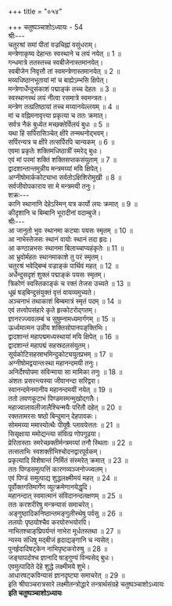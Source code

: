 +++
title = "०५४"

+++
चतुष्पञ्चाशोऽध्यायः - 54  
श्रीः---  
चतुरश्रां समां पीतां वज्रचिह्नां वसुंधराम्।  
मन्त्रेणाकृष्य देहान्तः स्वस्थाने च लयं नयेत् ॥ 1 ॥  
गन्धमात्रे ततस्तच्च स्वबीजेनास्तमानयेत्।  
स्वबीजेन निवृत्तौ तां स्वमन्त्रेणास्तमानयेत् ॥ 2 ॥  
मय्यधिष्ठानभूतायां मां च बाह्येऽम्भसि क्षिपेत्।  
मन्त्रेणार्धेन्दुसंकाशं पद्माङ्कं तच्च देहतः ॥ 3 ॥  
स्वस्थानस्थं लयं नीत्वा रसमात्रे स्वमन्त्रतः।  
मन्त्रेण तत्प्रतिष्ठायां तच्च मय्यानयेल्लयम् ॥ 4 ॥  
मां च वह्निमनावृत्त्या प्रकृत्या च ततः क्रमात्।  
सर्वत्र नैकं बुध्येत मच्छक्तेर्विलयं बुधः ॥ 5 ॥  
यथा हि सर्पिरासिञ्चेत् क्षीरे तन्मथनोद्भवम्।  
सर्पिरन्यत्र च क्षीरे तत्सर्पिरपि चान्यकम् ॥ 6 ॥  
एवमा प्रकृतेः शक्तिमधिष्ठात्रीं स्मरेद् बुधः।  
एवं मां परमां शक्तिं शक्तिसप्तकसंयुताम् ॥ 7 ॥  
द्वादशान्तान्तमुन्नीय मन्त्रमय्यां मयि क्षिपेत्।  
अग्नीषोमार्ककोट्याभा सर्वतोऽक्षिशिरोमुखी ॥ 8 ॥  
सर्वजीवोपकाराय सा मे मन्त्रमयी तनुः।  
शक्रः---  
कानि स्थानानि देहेऽस्मिन् यत्र कार्यो लयः क्रमात् ॥ 9 ॥  
कीदृशानि च बिम्बानि भूरादीनां वदाम्बुजे।  
श्रीः---  
आ जानुतो भुवः स्थानमा कट्याः पयसः स्मृतम् ॥ 10 ॥  
आ नाभेस्तेजसः स्थानं वायोः स्थानं तदा हृदः।  
आ कण्ठान्नभसः स्थानमा बिलाच्चाप्यहंकृतेः ॥ 11 ॥  
आ भ्रुवोर्महतः स्थानमाकाशे तु परं स्मृतम्।  
चतुरश्रं भवेद्बिम्बं वज्राङ्कं पार्थिवं महत् ॥ 12 ॥  
अर्धेन्दुसदृशं शुक्लं पद्माङ्कं पयसः स्मृतम्।  
त्रिकोणं स्वस्तिकाङ्कं च रक्तं तेजस उच्यते ॥ 13 ॥  
धूम्रं षड्‌बिन्दुसंयुक्तं वृत्तं वायव्यमुच्यते।  
अञ्चनाभं तथाकाशं बिम्बमात्रं स्मृतं पदम् ॥ 14 ॥  
एवं तत्त्वोपसंहारे कृते हृत्कोटरोद्गतम्।  
ज्ञानरज्ज्ववलम्बं च सुषुम्नामध्यमार्गगम् ॥ 15 ॥  
ऊर्ध्वमात्मन उन्नीय शक्तिसोपानपङ्‌क्तिभिः।  
द्वादशान्तं महापद्ममध्यस्थायां मयि क्षिपेत् ॥ 16 ॥  
द्वादशान्तं महापद्मं सहस्रदलसंयुतम्।  
सूर्यकोटिसहस्राभमिन्दुकोट्ययुतप्रभम् ॥ 17 ॥  
अग्नीषोमद्वयान्तःस्था महानन्दमयी तनुः।  
अनिर्देश्योपमा संविन्माया सा मामिका तनुः ॥ 18 ॥  
अंशतः प्रसरन्त्यस्या जीवानन्दा सरिद्वरा।  
स्वानन्दमेनमानीय महानन्दमयीं नयेत् ॥ 19 ॥  
ततो लवणकूटाभं पिण्डमस्मन्मुखोद्गतैः।  
महाज्वालावलीजालैश्चिन्मयैः परितौ दहेत् ॥ 20 ॥  
रक्ततामरसः षष्ठो बिन्दुमान् देहपावकः।  
सोममय्या ममास्योत्थैः पीयूषैः प्लावयेत्ततः ॥ 21 ॥  
सिसृक्षाया ममोद्यन्त्या संवित्प्र णोपगूढया।  
प्रेरितास्ताः स्मरेच्छक्तीर्मन्त्रमय्यां तनौ स्थिताः ॥ 22 ॥  
तत्सताभिः स्वशक्तीभिश्चोदनद्वारपूर्वकम्।  
प्रकृत्यादि विशेषान्तं निर्मितं संस्मरेत् क्रमात् ॥ 23 ॥  
ततः पिण्डसमुत्पत्तिं कारणव्यञ्जनोज्ज्वलम्।  
एवं पिण्डं समुत्पाद्य शुद्धलक्ष्मीमयं महत् ॥ 24 ॥  
पूर्वोक्तगतिमार्गेण व्युत्क्रमेणानयेद्धृदि।  
महानन्दात् स्वमात्मानं संविदानन्दलक्षणम् ॥ 25 ॥  
ततः करशरीरेषु मन्त्रन्यासं समाचरेत्।  
अङ्गुष्ठादिकनिष्ठान्तमङ्‌गुलीस्थेषु पर्वसु ॥ 26 ॥  
तलयोः पृष्ठयोश्चैव करयोरुभयोरपि।  
नाभितश्चाङ्‌घ्रिपर्यन्तं नाभेरा मूर्धतस्तथा ॥ 27 ॥  
न्यस्य संधिषु मद्बीजं हृदाद्यङ्गानि च न्यसेत्।  
पुनर्हृदादिषट्‌केन नाभिपृष्टकरोरुषु ॥ 28 ॥  
जङ्घापदोश्च ज्ञानादि षाड्‌गुण्यं विन्यसेद् बुधः।  
एवमुत्पादिते देहे शुद्धे लक्ष्मीमये शुभे।  
आधारषट्‌कविन्यासं ज्ञानदृष्ट्या समाचरेत् ॥ 29 ॥  
इति श्रीपाञ्चरात्रसारे लक्ष्मीतन्त्रोद्धारे तन्त्रार्थसंग्रहे चतुष्पञ्चाशोऽध्यायः  
********इति चतुष्पञ्चाशोऽध्यायः********